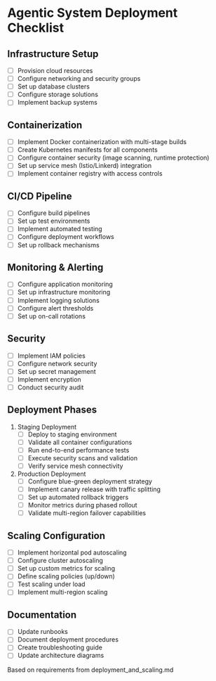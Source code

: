 # Agentic System Deployment Checklist

## Infrastructure Setup
- [ ] Provision cloud resources
- [ ] Configure networking and security groups
- [ ] Set up database clusters
- [ ] Configure storage solutions
- [ ] Implement backup systems

## Containerization
- [ ] Implement Docker containerization with multi-stage builds
- [ ] Create Kubernetes manifests for all components
- [ ] Configure container security (image scanning, runtime protection)
- [ ] Set up service mesh (Istio/Linkerd) integration
- [ ] Implement container registry with access controls

## CI/CD Pipeline
- [ ] Configure build pipelines
- [ ] Set up test environments
- [ ] Implement automated testing
- [ ] Configure deployment workflows
- [ ] Set up rollback mechanisms

## Monitoring & Alerting
- [ ] Configure application monitoring
- [ ] Set up infrastructure monitoring
- [ ] Implement logging solutions
- [ ] Configure alert thresholds
- [ ] Set up on-call rotations

## Security
- [ ] Implement IAM policies
- [ ] Configure network security
- [ ] Set up secret management
- [ ] Implement encryption
- [ ] Conduct security audit

## Deployment Phases
1. Staging Deployment
   - [ ] Deploy to staging environment
   - [ ] Validate all container configurations
   - [ ] Run end-to-end performance tests
   - [ ] Execute security scans and validation
   - [ ] Verify service mesh connectivity

2. Production Deployment
   - [ ] Configure blue-green deployment strategy
   - [ ] Implement canary release with traffic splitting
   - [ ] Set up automated rollback triggers
   - [ ] Monitor metrics during phased rollout
   - [ ] Validate multi-region failover capabilities

## Scaling Configuration
- [ ] Implement horizontal pod autoscaling
- [ ] Configure cluster autoscaling
- [ ] Set up custom metrics for scaling
- [ ] Define scaling policies (up/down)
- [ ] Test scaling under load
- [ ] Implement multi-region scaling

## Documentation
- [ ] Update runbooks
- [ ] Document deployment procedures
- [ ] Create troubleshooting guide
- [ ] Update architecture diagrams

Based on requirements from deployment_and_scaling.md
